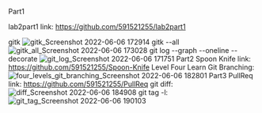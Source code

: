 Part1

lab2part1 link: https://github.com/591521255/lab2part1

gitk
![gitk_Screenshot 2022-06-06 172914](https://user-images.githubusercontent.com/95945800/172254384-a2d0fca9-7f5d-4b1b-993b-cace0924bae3.png)
gitk --all
![gitk_all_Screenshot 2022-06-06 173028](https://user-images.githubusercontent.com/95945800/172254419-09c37120-000b-41f8-a69c-1d96d1916265.png)
git log --graph --oneline --decorate
![git_log_Screenshot 2022-06-06 171751](https://user-images.githubusercontent.com/95945800/172254506-043abfbc-59a3-4072-8537-cfc0046aae96.png)
Part2
Spoon Knife link: https://github.com/591521255/Spoon-Knife
Level Four Learn Git Branching: ![four_levels_git_branching_Screenshot 2022-06-06 182801](https://user-images.githubusercontent.com/95945800/172261187-af487acc-2e1f-4fd8-b58a-e194967f2110.png)
Part3
PullReq link: https://github.com/591521255/PullReq
git diff: ![diff_Screenshot 2022-06-06 184908](https://user-images.githubusercontent.com/95945800/172263151-4e466631-f108-4f35-8641-2d5c3bab84a3.png)
git tag -l: ![git_tag_Screenshot 2022-06-06 190103](https://user-images.githubusercontent.com/95945800/172263194-db8ef75d-8ad0-4c0f-a62d-fcd898e5dae1.png)
